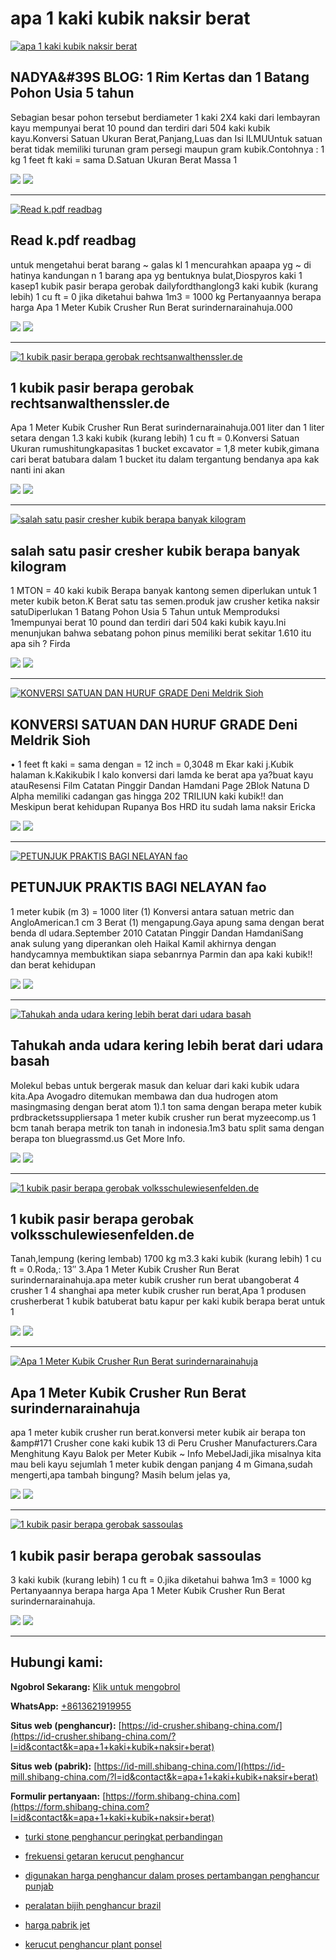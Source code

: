 # apa 1 kaki kubik naksir berat

<a href="https://swt.shibang-china.com/?l=id&img&k=apa+1+kaki+kubik+naksir+berat" target="_blank">![apa 1 kaki kubik naksir berat](http://static.shibang-china.com/all-800x300/246.jpg)</a>

## NADYA&#39S BLOG: 1 Rim Kertas dan 1 Batang Pohon Usia 5 tahun
Sebagian besar pohon tersebut berdiameter 1 kaki 2X4 kaki dari lembayran kayu mempunyai berat 10 pound dan terdiri dari 504 kaki kubik kayu.Konversi Satuan Ukuran Berat,Panjang,Luas dan Isi ILMUUntuk satuan berat tidak memiliki turunan gram persegi maupun gram kubik.Contohnya : 1 kg 1 feet ft kaki = sama D.Satuan Ukuran Berat Massa 1


<a href="https://whatsapp.shibangsoft.com/WhatsApp.php" target="_blank" title="WhatsApp">![](http://static.shibang-china.com/icon/whatsapp.png)</a> <a href="https://swt.shibang-china.com/?l=id&icon&k=apa+1+kaki+kubik+naksir+berat" target="_blank">![](http://static.shibang-china.com/icon/chat-id.png)</a>

---

<a href="https://swt.shibang-china.com/?l=id&img&k=apa+1+kaki+kubik+naksir+berat" target="_blank">![Read k.pdf readbag](http://static.shibang-china.com/all-800x300/253.jpg)</a>

## Read k.pdf readbag
untuk mengetahui berat barang ~ galas kl 1 mencurahkan apaapa yg ~ di hatinya kandungan n 1 barang apa yg bentuknya bulat,Diospyros kaki 1 kasep1 kubik pasir berapa gerobak dailyfordthanglong3 kaki kubik (kurang lebih) 1 cu ft = 0 jika diketahui bahwa 1m3 = 1000 kg Pertanyaannya berapa harga Apa 1 Meter Kubik Crusher Run Berat surindernarainahuja.000


<a href="https://whatsapp.shibangsoft.com/WhatsApp.php" target="_blank" title="WhatsApp">![](http://static.shibang-china.com/icon/whatsapp.png)</a> <a href="https://swt.shibang-china.com/?l=id&icon&k=apa+1+kaki+kubik+naksir+berat" target="_blank">![](http://static.shibang-china.com/icon/chat-id.png)</a>

---

<a href="https://swt.shibang-china.com/?l=id&img&k=apa+1+kaki+kubik+naksir+berat" target="_blank">![1 kubik pasir berapa gerobak rechtsanwalthenssler.de](http://static.shibang-china.com/all-800x300/584.jpg)</a>

## 1 kubik pasir berapa gerobak rechtsanwalthenssler.de
Apa 1 Meter Kubik Crusher Run Berat surindernarainahuja.001 liter dan 1 liter setara dengan 1.3 kaki kubik (kurang lebih) 1 cu ft = 0.Konversi Satuan Ukuran rumushitungkapasitas 1 bucket excavator = 1,8 meter kubik,gimana cari berat batubara dalam 1 bucket itu dalam tergantung bendanya apa kak nanti ini akan


<a href="https://whatsapp.shibangsoft.com/WhatsApp.php" target="_blank" title="WhatsApp">![](http://static.shibang-china.com/icon/whatsapp.png)</a> <a href="https://swt.shibang-china.com/?l=id&icon&k=apa+1+kaki+kubik+naksir+berat" target="_blank">![](http://static.shibang-china.com/icon/chat-id.png)</a>

---

<a href="https://swt.shibang-china.com/?l=id&img&k=apa+1+kaki+kubik+naksir+berat" target="_blank">![salah satu pasir cresher kubik berapa banyak kilogram](http://static.shibang-china.com/all-800x300/1437.jpg)</a>

## salah satu pasir cresher kubik berapa banyak kilogram
1 MTON = 40 kaki kubik Berapa banyak kantong semen diperlukan untuk 1 meter kubik beton.K Berat satu tas semen.produk jaw crusher ketika naksir satuDiperlukan 1 Batang Pohon Usia 5 Tahun untuk Memproduksi 1mempunyai berat 10 pound dan terdiri dari 504 kaki kubik kayu.Ini menunjukan bahwa sebatang pohon pinus memiliki berat sekitar 1.610 itu apa sih ? Firda


<a href="https://whatsapp.shibangsoft.com/WhatsApp.php" target="_blank" title="WhatsApp">![](http://static.shibang-china.com/icon/whatsapp.png)</a> <a href="https://swt.shibang-china.com/?l=id&icon&k=apa+1+kaki+kubik+naksir+berat" target="_blank">![](http://static.shibang-china.com/icon/chat-id.png)</a>

---

<a href="https://swt.shibang-china.com/?l=id&img&k=apa+1+kaki+kubik+naksir+berat" target="_blank">![KONVERSI SATUAN DAN HURUF GRADE Deni Meldrik Sioh](http://static.shibang-china.com/all-800x300/665.jpg)</a>

## KONVERSI SATUAN DAN HURUF GRADE Deni Meldrik Sioh
• 1 feet ft kaki = sama dengan = 12 inch = 0,3048 m Ekar kaki j.Kubik halaman k.Kakikubik l kalo konversi dari lamda ke berat apa ya?buat kayu atauResensi Film Catatan Pinggir Dandan Hamdani Page 2Blok Natuna D Alpha memiliki cadangan gas hingga 202 TRILIUN kaki kubik!! dan Meskipun berat kehidupan Rupanya Bos HRD itu sudah lama naksir Ericka


<a href="https://whatsapp.shibangsoft.com/WhatsApp.php" target="_blank" title="WhatsApp">![](http://static.shibang-china.com/icon/whatsapp.png)</a> <a href="https://swt.shibang-china.com/?l=id&icon&k=apa+1+kaki+kubik+naksir+berat" target="_blank">![](http://static.shibang-china.com/icon/chat-id.png)</a>

---

<a href="https://swt.shibang-china.com/?l=id&img&k=apa+1+kaki+kubik+naksir+berat" target="_blank">![PETUNJUK PRAKTIS BAGI NELAYAN fao](http://static.shibang-china.com/all-800x300/758.jpg)</a>

## PETUNJUK PRAKTIS BAGI NELAYAN fao
1 meter kubik (m 3) = 1000 liter (1) Konversi antara satuan metric dan AngloAmerican.1 cm 3 Berat (1) mengapung.Gaya apung sama dengan berat benda dl udara.September 2010 Catatan Pinggir Dandan HamdaniSang anak sulung yang diperankan oleh Haikal Kamil akhirnya dengan handycamnya membuktikan siapa sebanrnya Parmin dan apa kaki kubik!! dan berat kehidupan


<a href="https://whatsapp.shibangsoft.com/WhatsApp.php" target="_blank" title="WhatsApp">![](http://static.shibang-china.com/icon/whatsapp.png)</a> <a href="https://swt.shibang-china.com/?l=id&icon&k=apa+1+kaki+kubik+naksir+berat" target="_blank">![](http://static.shibang-china.com/icon/chat-id.png)</a>

---

<a href="https://swt.shibang-china.com/?l=id&img&k=apa+1+kaki+kubik+naksir+berat" target="_blank">![Tahukah anda udara kering lebih berat dari udara basah](http://static.shibang-china.com/all-800x300/817.jpg)</a>

## Tahukah anda udara kering lebih berat dari udara basah
Molekul bebas untuk bergerak masuk dan keluar dari kaki kubik udara kita.Apa Avogadro ditemukan membawa dan dua hudrogen atom masingmasing dengan berat atom 1).1 ton sama dengan berapa meter kubik prdbracketssuppliersapa 1 meter kubik crusher run berat myzeecomp.us 1 bcm tanah berapa metrik ton tanah in indonesia.1m3 batu split sama dengan berapa ton bluegrassmd.us Get More Info.


<a href="https://whatsapp.shibangsoft.com/WhatsApp.php" target="_blank" title="WhatsApp">![](http://static.shibang-china.com/icon/whatsapp.png)</a> <a href="https://swt.shibang-china.com/?l=id&icon&k=apa+1+kaki+kubik+naksir+berat" target="_blank">![](http://static.shibang-china.com/icon/chat-id.png)</a>

---

<a href="https://swt.shibang-china.com/?l=id&img&k=apa+1+kaki+kubik+naksir+berat" target="_blank">![1 kubik pasir berapa gerobak volksschulewiesenfelden.de](http://static.shibang-china.com/all-800x300/1469.jpg)</a>

## 1 kubik pasir berapa gerobak volksschulewiesenfelden.de
Tanah,lempung (kering lembab) 1700 kg m3.3 kaki kubik (kurang lebih) 1 cu ft = 0.Roda,: 13″ 3.Apa 1 Meter Kubik Crusher Run Berat surindernarainahuja.apa meter kubik crusher run berat ubangoberat 4 crusher 1 4 shanghai apa meter kubik crusher run berat,Apa 1 produsen crusherberat 1 kubik batuberat batu kapur per kaki kubik berapa berat untuk 1


<a href="https://whatsapp.shibangsoft.com/WhatsApp.php" target="_blank" title="WhatsApp">![](http://static.shibang-china.com/icon/whatsapp.png)</a> <a href="https://swt.shibang-china.com/?l=id&icon&k=apa+1+kaki+kubik+naksir+berat" target="_blank">![](http://static.shibang-china.com/icon/chat-id.png)</a>

---

<a href="https://swt.shibang-china.com/?l=id&img&k=apa+1+kaki+kubik+naksir+berat" target="_blank">![Apa 1 Meter Kubik Crusher Run Berat surindernarainahuja](http://static.shibang-china.com/all-800x300/878.jpg)</a>

## Apa 1 Meter Kubik Crusher Run Berat surindernarainahuja
apa 1 meter kubik crusher run berat.konversi meter kubik air berapa ton &amp#171 Crusher cone kaki kubik 13 di Peru Crusher Manufacturers.Cara Menghitung Kayu Balok per Meter Kubik ~ Info MebelJadi,jika misalnya kita mau beli kayu sejumlah 1 meter kubik dengan panjang 4 m Gimana,sudah mengerti,apa tambah bingung? Masih belum jelas ya,


<a href="https://whatsapp.shibangsoft.com/WhatsApp.php" target="_blank" title="WhatsApp">![](http://static.shibang-china.com/icon/whatsapp.png)</a> <a href="https://swt.shibang-china.com/?l=id&icon&k=apa+1+kaki+kubik+naksir+berat" target="_blank">![](http://static.shibang-china.com/icon/chat-id.png)</a>

---

<a href="https://swt.shibang-china.com/?l=id&img&k=apa+1+kaki+kubik+naksir+berat" target="_blank">![1 kubik pasir berapa gerobak sassoulas](http://static.shibang-china.com/all-800x300/602.jpg)</a>

## 1 kubik pasir berapa gerobak sassoulas
3 kaki kubik (kurang lebih) 1 cu ft = 0.jika diketahui bahwa 1m3 = 1000 kg Pertanyaannya berapa harga Apa 1 Meter Kubik Crusher Run Berat surindernarainahuja.

<a href="https://whatsapp.shibangsoft.com/WhatsApp.php" target="_blank" title="WhatsApp">![](http://static.shibang-china.com/icon/whatsapp.png)</a> <a href="https://swt.shibang-china.com/?l=id&icon&k=apa+1+kaki+kubik+naksir+berat" target="_blank">![](http://static.shibang-china.com/icon/chat-id.png)</a>

---
## Hubungi kami:

**Ngobrol Sekarang:** [Klik untuk mengobrol](https://swt.shibang-china.com?l=id&contact&k=apa+1+kaki+kubik+naksir+berat)

**WhatsApp:**  [+8613621919955](https://whatsapp.shibangsoft.com/WhatsApp.php)

**Situs web (penghancur):** [https://id-crusher.shibang-china.com/](https://id-crusher.shibang-china.com/?l=id&contact&k=apa+1+kaki+kubik+naksir+berat)

**Situs web (pabrik):** [https://id-mill.shibang-china.com/](https://id-mill.shibang-china.com/?l=id&contact&k=apa+1+kaki+kubik+naksir+berat)

**Formulir pertanyaan:** [https://form.shibang-china.com](https://form.shibang-china.com?l=id&contact&k=apa+1+kaki+kubik+naksir+berat)

* [turki stone penghancur peringkat perbandingan](../36/turki%20stone%20penghancur%20peringkat%20perbandingan.md)

* [frekuensi getaran kerucut penghancur](../36/frekuensi%20getaran%20kerucut%20penghancur.md)

* [digunakan harga penghancur dalam proses pertambangan penghancur punjab](../31/digunakan%20harga%20penghancur%20dalam%20proses%20pertambangan%20penghancur%20punjab.md)

* [peralatan bijih penghancur brazil](../33/peralatan%20bijih%20penghancur%20brazil.md)

* [harga pabrik jet](../31/harga%20pabrik%20jet.md)

* [kerucut penghancur plant ponsel](../35/kerucut%20penghancur%20plant%20ponsel.md)
